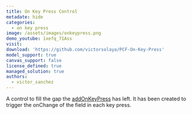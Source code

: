 ```yaml
---
title: On Key Press Control
metadate: hide
categories:
  - on key press
image: /assets/images/onkeypress.png
demo_youtube: 1xefq_71Ass
visit: 
download: 'https://github.com/victorsolaya/PCF-On-Key-Press'
model_support: true
canvas_support: false
license_defined: true
managed_solution: true
authors:
  - victor_sanchez
---
```

A control to fill the gap the <a target="_blank" href="https://docs.microsoft.com/en-us/previous-versions/dynamicscrm-2016/developers-guide/gg334266(v=crm.8)#addonkeypress">addOnKeyPress</a> has left. It has been created to trigger the onChange of the field in each key press.
